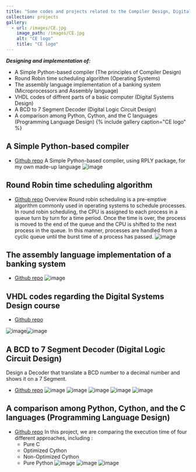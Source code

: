 ```yaml
---
title: "Some codes and projects related to the Compiler Design, Digital System Design, Assembly and microprocessor, Operating Systems courses, Digital Logic Circuit Design, Programming Language Design"
collection: projects
gallery:
  - url: /images/CE.jpg
    image_path: /images/CE.jpg
    alt: "CE logo"
    title: "CE logo"
---
```

***Designing and implementation of:***
- A Simple Python-based compiler (The principles of Compiler Design)
- Round Robin time scheduling algorithm (Operating Systems)
- The assembly language implementation of a banking system (Microprocessors and Assembly language)
- VHDL codes of diffrent parts of a basic computer (Digital Systems Design)
- A BCD to 7 Segment Decoder (Digital Logic Circuit Design)
- A comparison among Python, Cython, and the C languages (Programming Language Design)
{% include gallery caption="CE logo" %}

## A Simple Python-based compiler
* [Github repo](https://github.com/benymaxparsa/Compiler-Project)
A Simple Python-based compiler, using RPLY package, for my own made-up language
![image](/images/compiler.png)

## Round Robin time scheduling algorithm
* [Github repo](https://github.com/benymaxparsa/Round-robin-scheduling)
Overview
Round robin scheduling is a pre-emptive algorithm commonly used in operating systems to schedule processes.
In round robin scheduling, the CPU is assigned to each process in a queue turn by turn for a time period. Once the time is over, the process is moved to the end of the queue and the CPU is shifted to the next process in the queue. In this manner, processes are handled from a cyclic queue until the burst time of a process has passed.
![image](/images/os.png)

## The assembly language implementation of a banking system
* [Github repo](https://github.com/benymaxparsa/Bank-the-8086-Edition)
![image](/images/asm.png)


## VHDL codes regarding the Digital Systems Design course
* [Github repo](https://github.com/benymaxparsa/VHDL)

![image](/images/vhdl1.png)![image](/images/vhdl2.png)

## A BCD to 7 Segment Decoder (Digital Logic Circuit Design)
Design a Decoder that translate a BCD number to a decimal number and shows it on a 7 Segment.
* [Github repo](https://github.com/benymaxparsa/BCD-to-7Segment-Decoder)
![image](https://raw.githubusercontent.com/benymaxparsa/BCD-to-7Segment-Decoder/main/Truth%20table.jpeg)
![image](https://raw.githubusercontent.com/benymaxparsa/BCD-to-7Segment-Decoder/main/karno1.jpeg)
![image](https://raw.githubusercontent.com/benymaxparsa/BCD-to-7Segment-Decoder/main/karno2.jpeg)
![image](https://raw.githubusercontent.com/benymaxparsa/BCD-to-7Segment-Decoder/main/circuit%20design.jpeg)
![image](https://raw.githubusercontent.com/benymaxparsa/BCD-to-7Segment-Decoder/main/full_Screenshot.jpg)

## A comparison among Python, Cython, and the C languages (Programming Language Design)
* [Github repo](https://github.com/CenaAshoori/sort_cython)
In this project, we are comparing the execution time of four different approaches, including :
  - Pure C
  - Optimized Cython
  - Non-Optimized Cython
  - Pure Python
![image](https://raw.githubusercontent.com/CenaAshoori/sort_cython/main/doc/plot/Figure_2.png)
![image](https://raw.githubusercontent.com/CenaAshoori/sort_cython/main/doc/plot/big_input.png)
![image](https://raw.githubusercontent.com/CenaAshoori/sort_cython/main/doc/plot/small_input.png)


